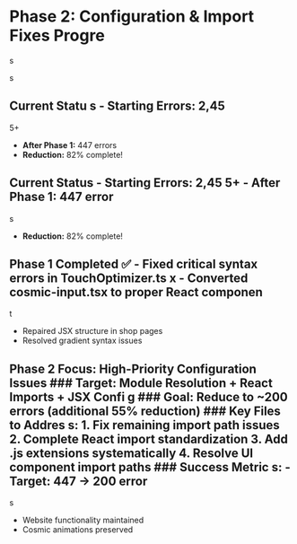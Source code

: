 # Phase 2: Configuration & Import Fixes Progre

s

s

## Current Statu s - **Starting Errors:** 2,45

5+

- **After Phase 1:** 447 errors
- **Reduction:** 82% complete!

## Current Status - **Starting Errors:** 2,45 5+ - **After Phase 1:** 447 error

s

- **Reduction:** 82% complete!

## Phase 1 Completed ✅ - Fixed critical syntax errors in TouchOptimizer.ts x - Converted cosmic-input.tsx to proper React componen

t

- Repaired JSX structure in shop pages
- Resolved gradient syntax issues

## Phase 2 Focus: High-Priority Configuration Issues ### Target: Module Resolution + React Imports + JSX Confi g ### Goal: Reduce to ~200 errors (additional 55% reduction) ### Key Files to Addres s: 1. Fix remaining import path issues 2. Complete React import standardization 3. Add .js extensions systematically 4. Resolve UI component import paths ### Success Metric s: - Target: 447 → 200 error

s

- Website functionality maintained
- Cosmic animations preserved